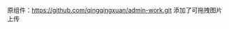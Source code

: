 <!--
 * @Author: youfanrong 737064439@qq.com
 * @Description: 
 * @Date: 2024-02-02 12:23:11
 * @LastEditors: youfanrong 737064439@qq.com
 * @LastEditTime: 2024-02-03 16:45:03
-->
原组件：https://github.com/qingqingxuan/admin-work.git
添加了可拖拽图片上传
                  

